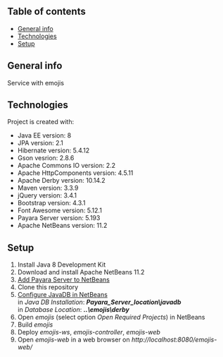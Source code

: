 ## Table of contents
* [General info](#general-info)
* [Technologies](#technologies)
* [Setup](#setup)

## General info
Service with emojis

## Technologies
Project is created with:
* Java EE version: 8
* JPA version: 2.1
* Hibernate version: 5.4.12
* Gson vesrion: 2.8.6
* Apache Commons IO version: 2.2
* Apache HttpComponents version: 4.5.11
* Apache Derby version: 10.14.2
* Maven version: 3.3.9
* jQuery version: 3.4.1
* Bootstrap version: 4.3.1
* Font Awesome version: 5.12.1
* Payara Server version: 5.193
* Apache NetBeans version: 11.2

## Setup
1. Install Java 8 Development Kit
2. Download and install Apache NetBeans 11.2
3. [Add Payara Server to NetBeans](https://blog.payara.fish/adding-payara-server-to-netbeans)
4. Clone this repository
5. [Configure JavaDB in NetBeans](https://web.csulb.edu/~mopkins/cecs323/netbeans.shtml)  
in *Java DB Installation*: **_Payara_Server_location\javadb_**  
in *Database Location*: **_..\emojis\derby_**
6. Open *emojis* (select option *Open Required Projects*) in NetBeans
7. Build *emojis*
8. Deploy *emojis-ws*, *emojis-controller*, *emojis-web* 
9. Open *emojis-web* in a web browser on *http://localhost:8080/emojis-web/*
